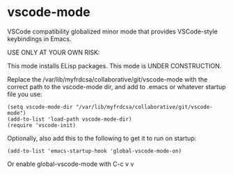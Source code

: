 # vscode-mode
VSCode compatibility globalized minor mode that provides VSCode-style keybindings in Emacs.



USE ONLY AT YOUR OWN RISK:

This mode installs ELisp packages.
This mode is UNDER CONSTRUCTION.



Replace the /var/lib/myfrdcsa/collaborative/git/vscode-mode with the
correct path to the vscode-mode dir, and add to .emacs or whatever
startup file you use:

```
(setq vscode-mode-dir "/var/lib/myfrdcsa/collaborative/git/vscode-mode")
(add-to-list 'load-path vscode-mode-dir)
(require 'vscode-init)
```

Optionally, also add this to the following to get it to run on startup:

```
(add-to-list 'emacs-startup-hook 'global-vscode-mode-on)
```

Or enable global-vscode-mode with C-c v v

